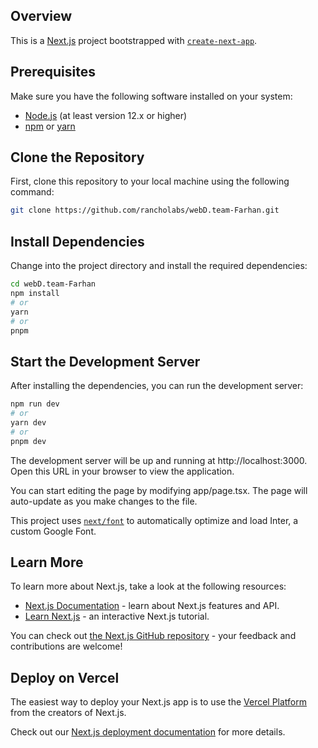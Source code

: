 ## Overview

This is a [Next.js](https://nextjs.org/) project bootstrapped with [`create-next-app`](https://github.com/vercel/next.js/tree/canary/packages/create-next-app).

## Prerequisites

Make sure you have the following software installed on your system:

- [Node.js](https://nodejs.org/en/download/) (at least version 12.x or higher)
- [npm](https://www.npmjs.com/) or [yarn](https://yarnpkg.com/)

## Clone the Repository

First, clone this repository to your local machine using the following command:

```bash
git clone https://github.com/rancholabs/webD.team-Farhan.git
```

## Install Dependencies

Change into the project directory and install the required dependencies:

```bash
cd webD.team-Farhan
npm install
# or
yarn
# or
pnpm
```

## Start the Development Server

After installing the dependencies, you can run the development server:


```bash
npm run dev
# or
yarn dev
# or
pnpm dev
```

The development server will be up and running at http://localhost:3000. Open this URL in your browser to view the application.

You can start editing the page by modifying app/page.tsx. The page will auto-update as you make changes to the file.

This project uses [`next/font`](https://nextjs.org/docs/basic-features/font-optimization) to automatically optimize and load Inter, a custom Google Font.

## Learn More

To learn more about Next.js, take a look at the following resources:

- [Next.js Documentation](https://nextjs.org/docs) - learn about Next.js features and API.
- [Learn Next.js](https://nextjs.org/learn) - an interactive Next.js tutorial.

You can check out [the Next.js GitHub repository](https://github.com/vercel/next.js/) - your feedback and contributions are welcome!

## Deploy on Vercel

The easiest way to deploy your Next.js app is to use the [Vercel Platform](https://vercel.com/new?utm_medium=default-template&filter=next.js&utm_source=create-next-app&utm_campaign=create-next-app-readme) from the creators of Next.js.

Check out our [Next.js deployment documentation](https://nextjs.org/docs/deployment) for more details.
